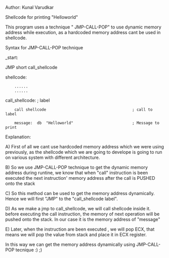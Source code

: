 Author: Kunal Varudkar

Shellcode for printing "Helloworld"

This program uses a technique " JMP-CALL-POP" to use dynamic memory address while execution, as a hardcoded memory address cant
be used in shellcode.

Syntax for JMP-CALL-POP technique

_start:

JMP short call_shellcode                                 

shellcode:                                              

        ......
        ......
        

call_shellcode:                                             ; label

        call shellcode                                      ; call to label
  
        message:  db  "Helloworld"                          ; Message to print
        
        
Explanation: 

A) First of all we cant use hardcoded memory address which we were using previously, as the shellcode which we are going to develope is going to run on various system with different architecture.

B) So we use JMP-CALL-POP technique to get the dynamic memory address during runtine, we know that when "call" instruction is been executed the next instruction' memory address after the call is PUSHED onto the stack

C) So this method can be used to get the memory address dynamically. Hence we will first "JMP" to the "call_shellcode label".

D) As we make a jmp to call_shellcode, we will call shellcode inside it. before executing the call instruction, the memory of next operation will be pushed onto the stack. In our case it is the memory address of "message"

E) Later, when the instruction are been executed , we will pop ECX, that means  we will pop the value from stack and place it in ECX register.

In this way we can get the memory address dynamically using JMP-CALL-POP tecnique :) ;)
